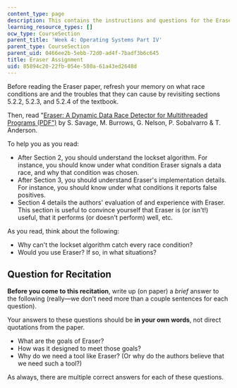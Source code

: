 ```yaml
---
content_type: page
description: This contains the instructions and questions for the Eraser assignment.
learning_resource_types: []
ocw_type: CourseSection
parent_title: 'Week 4: Operating Systems Part IV'
parent_type: CourseSection
parent_uid: 0466ee2b-5ebb-72d0-ad4f-7badf3b6c645
title: Eraser Assignment
uid: 85894c20-22fb-054e-580a-61a43ed2648d
---
```


Before reading the Eraser paper, refresh your memory on what race conditions are and the troubles that they can cause by revisiting sections 5.2.2, 5.2.3, and 5.2.4 of the textbook.

Then, read "[Eraser: A Dynamic Data Race Detector for Multithreaded Programs (PDF")](http://www.cs.ucsd.edu/~savage/papers/Tocs97.pdf) by S. Savage, M. Burrows, G. Nelson, P. Sobalvarro & T. Anderson.

To help you as you read:

*   After Section 2, you should understand the lockset algorithm. For instance, you should know under what condition Eraser signals a data race, and why that condition was chosen.
*   After Section 3, you should understand Eraser's implementation details. For instance, you should know under what conditions it reports false positives.
*   Section 4 details the authors' evaluation of and experience with Eraser. This section is useful to convince yourself that Eraser is (or isn't!) useful, that it performs (or doesn't perform) well, etc.

As you read, think about the following:

*   Why can't the lockset algorithm catch every race condition?
*   Would you use Eraser? If so, in what situations?

Question for Recitation
-----------------------

**Before you come to this recitation**, write up (on paper) a _brief_ answer to the following (really—we don't need more than a couple sentences for each question).  

Your answers to these questions should be **in your own words**, not direct quotations from the paper.

*   What are the goals of Eraser?
*   How was it designed to meet those goals?
*   Why do we need a tool like Eraser? (Or why do the authors believe that we need such a tool?)

As always, there are multiple correct answers for each of these questions.
